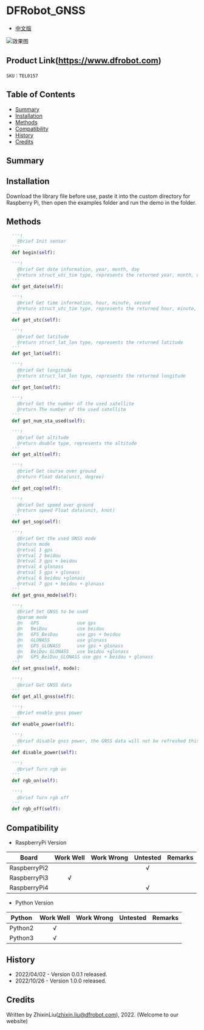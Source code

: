 # DFRobot_GNSS
- [中文版](./README_CN.md)


![效果图](../../resources/images/TEL0157.jpg)

## Product Link(https://www.dfrobot.com)

    SKU：TEL0157

## Table of Contents

* [Summary](#Summary)
* [Installation](#Installation)
* [Methods](#Methods)
* [Compatibility](#Compatibility)
* [History](#History)
* [Credits](#Credits)

## Summary


## Installation
Download the library file before use, paste it into the custom directory for Raspberry Pi, then open the examples folder and run the demo in the folder.

## Methods

```python
  '''!
    @brief Init sensor 
  '''
  def begin(self):

  '''!
    @brief Get date information, year, month, day 
    @return struct_utc_tim type, represents the returned year, month, day 
  '''
  def get_date(self):

  '''!
    @brief Get time information, hour, minute, second 
    @return struct_utc_tim type, represents the returned hour, minute, and second 
  '''
  def get_utc(self):

  '''!
    @brief Get latitude 
    @return struct_lat_lon type, represents the returned latitude 
  '''
  def get_lat(self):

  '''!
    @brief Get longitude 
    @return struct_lat_lon type, represents the returned longitude
  '''
  def get_lon(self):

  '''!
    @brief Get the number of the used satellite  
    @return The number of the used satellite 
  '''
  def get_num_sta_used(self):

  '''!
    @brief Get altitude 
    @return double type, represents the altitude 
  '''
  def get_alt(self):

  '''!
    @brief Get course over ground 
    @return Float data(unit, degree) 
  '''
  def get_cog(self):

  '''!
    @brief Get speed over ground 
    @return speed Float data(unit, knot) 
  '''
  def get_sog(self):

  '''!
    @brief Get the used GNSS mode 
    @return mode
    @retval 1 gps
    @retval 2 beidou
    @retval 3 gps + beidou
    @retval 4 glonass
    @retval 5 gps + glonass
    @retval 6 beidou +glonass
    @retval 7 gps + beidou + glonass
  '''
  def get_gnss_mode(self):

  '''!
    @brief Set GNSS to be used 
    @param mode
    @n   GPS              use gps
    @n   BeiDou           use beidou
    @n   GPS_BeiDou       use gps + beidou
    @n   GLONASS          use glonass
    @n   GPS_GLONASS      use gps + glonass
    @n   BeiDou_GLONASS   use beidou +glonass
    @n   GPS_BeiDou_GLONASS use gps + beidou + glonass
  '''
  def set_gnss(self, mode):

  '''!
    @brief Get GNSS data 
  '''
  def get_all_gnss(self):

  '''!
    @brief enable gnss power
  '''
  def enable_power(self):

  '''!
    @brief disable gnss power, the GNSS data will not be refreshed this time 
  '''
  def disable_power(self):
  
  '''!
    @brief Turn rgb on 
  '''
  def rgb_on(self):
  
  '''!
    @brief Turn rgb off
  '''
  def rgb_off(self):
```

## Compatibility

* RaspberryPi Version

| Board        | Work Well | Work Wrong | Untested | Remarks |
| ------------ | :-------: | :--------: | :------: | ------- |
| RaspberryPi2 |           |            |    √     |         |
| RaspberryPi3 |     √     |            |          |         |
| RaspberryPi4 |           |            |    √     |         |

* Python Version

| Python  | Work Well | Work Wrong | Untested | Remarks |
| ------- | :-------: | :--------: | :------: | ------- |
| Python2 |     √     |            |          |         |
| Python3 |     √     |            |          |         |


## History

- 2022/04/02 - Version 0.0.1 released.
- 2022/10/26 - Version 1.0.0 released.

## Credits

Written by ZhixinLiu(zhixin.liu@dfrobot.com), 2022. (Welcome to our website)
